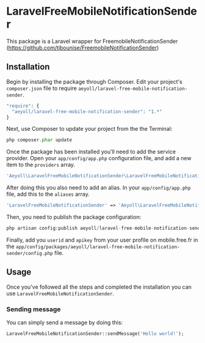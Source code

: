 # LaravelFreeMobileNotificationSender

This package is a Laravel wrapper for FreemobileNotificationSender (https://github.com/tibounise/FreemobileNotificationSender)

## Installation
Begin by installing the package through Composer. Edit your project's `composer.json` file to require `aeyoll/laravel-free-mobile-notification-sender`.

  ```php
  "require": {
    "aeyoll/laravel-free-mobile-notification-sender": "1.*"
  }
  ```

Next, use Composer to update your project from the the Terminal:

  ```php
  php composer.phar update
  ```

Once the package has been installed you'll need to add the service provider. Open your `app/config/app.php` configuration file, and add a new item to the `providers` array.

  ```php
  'Aeyoll\LaravelFreeMobileNotificationSender\LaravelFreeMobileNotificationSenderServiceProvider'
  ```

After doing this you also need to add an alias. In your `app/config/app.php` file, add this to the `aliases` array.

  ```php
  'LaravelFreeMobileNotificationSender' => 'Aeyoll\LaravelFreeMobileNotificationSender\LaravelFreeMobileNotificationSender'
  ```

Then, you need to publish the package configuration:

  ```php
  php artisan config:publish aeyoll/laravel-free-mobile-notification-sender
  ```

Finally, add you `userid` and `apikey` from your user profile on mobile.free.fr in the `app/config/packages/aeyoll/laravel-free-mobile-notification-sender/config.php` file.

## Usage
Once you've followed all the steps and completed the installation you can use `LaravelFreeMobileNotificationSender`.

### Sending message
You can simply send a message by doing this:

  ```php
  LaravelFreeMobileNotificationSender::sendMessage('Hello world!');
  ```
